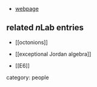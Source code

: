 

* [webpage](http://people.oregonstate.edu/~drayt/)

## related $n$Lab entries

* [[octonions]]

* [[exceptional Jordan algebra]]

* [[E6]]

category: people